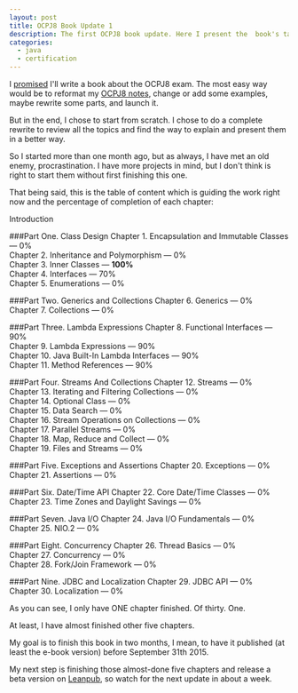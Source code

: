 ```yaml
---
layout: post
title: OCPJ8 Book Update 1
description: The first OCPJ8 book update. Here I present the  book's table of contents and progress
categories:
  - java
  - certification
---
```


I [promised](http://eherrera.net/ocpj-8-beta-experience/) I'll write a book about the OCPJ8 exam. The most easy way would be to reformat my [OCPJ8 notes](http://eherrera.net/ocpj8-notes/), change or add some examples, maybe rewrite some parts, and launch it.

But in the end, I chose to start from scratch. I chose to do a complete rewrite to review all the topics and find the way to explain and present them in a better way.

So I started more than one month ago, but as always, I have met an old enemy, procrastination. I have more projects in mind, but I don't think is right to start them without first finishing this one.

That being said, this is the table of content which is guiding the work right now and the percentage of completion of each chapter:

Introduction

###Part One. Class Design
Chapter 1. Encapsulation and Immutable Classes   &mdash;  0%  
Chapter 2. Inheritance and Polymorphism   &mdash;  0%  
Chapter 3. Inner Classes  &mdash;   **100%**  
Chapter 4. Interfaces  &mdash;  70%  
Chapter 5. Enumerations  &mdash;  0%  

###Part Two. Generics and Collections
Chapter 6. Generics &mdash;   0%  
Chapter 7. Collections  &mdash;  0%  

###Part Three. Lambda Expressions
Chapter 8. Functional Interfaces  &mdash;  90%  
Chapter 9. Lambda Expressions  &mdash;  90%  
Chapter 10. Java Built-In Lambda Interfaces  &mdash;   90%  
Chapter 11. Method References   &mdash;  90%  

###Part Four. Streams And Collections
Chapter 12. Streams  &mdash;   0%  
Chapter 13. Iterating and Filtering Collections  &mdash;   0%  
Chapter 14. Optional Class  &mdash;   0%  
Chapter 15. Data Search  &mdash;   0%  
Chapter 16. Stream Operations on Collections  &mdash;   0%  
Chapter 17. Parallel Streams  &mdash;   0%  
Chapter 18. Map, Reduce and Collect   &mdash;  0%  
Chapter 19. Files and Streams &mdash;	0%  

###Part Five. Exceptions and Assertions
Chapter 20. Exceptions  &mdash;  0%  
Chapter 21. Assertions  &mdash;  0%  

###Part Six. Date/Time API
Chapter 22. Core Date/Time Classes  &mdash;   0%  
Chapter 23. Time Zones and Daylight Savings  &mdash;   0%  

###Part Seven. Java I/O
Chapter 24. Java I/O Fundamentals  &mdash;  0%  
Chapter 25. NIO.2  &mdash;  0%  

###Part Eight. Concurrency
Chapter 26. Thread Basics  &mdash;   0%  
Chapter 27. Concurrency  &mdash;   0%  
Chapter 28. Fork/Join Framework &mdash; 0%  

###Part Nine. JDBC and Localization
Chapter 29. JDBC API  &mdash;  0%  
Chapter 30. Localization &mdash; 0%  

As you can see, I only have ONE chapter finished. Of thirty. One.

At least, I have almost finished other five chapters.

My goal is to finish this book in two months, I mean, to have it published (at least the e-book version) before September 31th 2015.

My next step is finishing those almost-done five chapters and release a beta version on [Leanpub](http://leanpub.com), so watch for the next update in about a week.